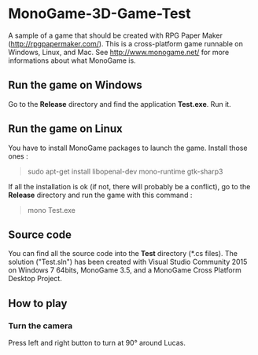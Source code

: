 # MonoGame-3D-Game-Test
A sample of a game that should be created with RPG Paper Maker (http://rpgpapermaker.com/). This is a cross-platform game runnable on Windows, Linux, and Mac. See http://www.monogame.net/ for more informations about what MonoGame is.

## Run the game on Windows

Go to the **Release** directory and find the application **Test.exe**. Run it. 

## Run the game on Linux

You have to install MonoGame packages to launch the game. Install those ones :

> sudo apt-get install libopenal-dev mono-runtime gtk-sharp3

If all the installation is ok (if not, there will probably be a conflict), go to the **Release** directory and run the game with this command :

> mono Test.exe

## Source code

You can find all the source code into the **Test** directory (*.cs files). The solution ("Test.sln") has been created with Visual Studio Community 2015 on Windows 7 64bits, MonoGame 3.5, and a MonoGame Cross Platform Desktop Project.

## How to play

### Turn the camera

Press left and right button to turn at 90° around Lucas.